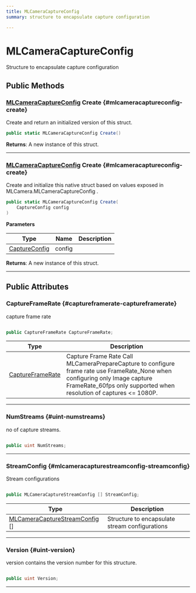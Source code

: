 ```yaml
---
title: MLCameraCaptureConfig
summary: structure to encapsulate capture configuration 

---
```


# MLCameraCaptureConfig




Structure to encapsulate capture configuration   





## Public Methods

### [MLCameraCaptureConfig](/versioned_docs/version-03-Jan-2023/unity-api/api/UnityEngine.XR.MagicLeap/MLCamera/NativeBindings/UnityEngine.XR.MagicLeap.MLCamera.NativeBindings.MLCameraCaptureConfig.md) Create {#mlcameracaptureconfig-create}

Create and return an initialized version of this struct. 

```csharp
public static MLCameraCaptureConfig Create()
```






**Returns**: A new instance of this struct.



-----------

### [MLCameraCaptureConfig](/versioned_docs/version-03-Jan-2023/unity-api/api/UnityEngine.XR.MagicLeap/MLCamera/NativeBindings/UnityEngine.XR.MagicLeap.MLCamera.NativeBindings.MLCameraCaptureConfig.md) Create {#mlcameracaptureconfig-create}

Create and initialize this native struct based on values exposed in MLCamera.MLCameraCaptureConfig   . 

```csharp
public static MLCameraCaptureConfig Create(
    CaptureConfig config
)
```


**Parameters**

| Type | Name  | Description  | 
|--|--|--|
| [CaptureConfig](/versioned_docs/version-03-Jan-2023/unity-api/api/UnityEngine.XR.MagicLeap/MLCamera/UnityEngine.XR.MagicLeap.MLCamera.CaptureConfig.md) |config||






**Returns**: A new instance of this struct.



-----------

## Public Attributes

### CaptureFrameRate {#captureframerate-captureframerate}

capture frame rate 

```csharp

public CaptureFrameRate CaptureFrameRate;

```

| Type | Description  | 
|--|--|
| [CaptureFrameRate](/versioned_docs/version-03-Jan-2023/unity-api/api/UnityEngine.XR.MagicLeap/MLCamera/UnityEngine.XR.MagicLeap.MLCamera.md#enums-captureframerate) | Capture Frame Rate Call MLCameraPrepareCapture to configure frame rate use FrameRate&#95;None when configuring only Image capture FrameRate&#95;60fps only supported when resolution of captures &lt;= 1080P.  |





-----------

### NumStreams {#uint-numstreams}

no of capture streams. 

```csharp

public uint NumStreams;

```






-----------

### StreamConfig {#mlcameracapturestreamconfig-streamconfig}

Stream configurations 

```csharp

public MLCameraCaptureStreamConfig [] StreamConfig;

```

| Type | Description  | 
|--|--|
| [MLCameraCaptureStreamConfig](/versioned_docs/version-03-Jan-2023/unity-api/api/UnityEngine.XR.MagicLeap/MLCamera/NativeBindings/UnityEngine.XR.MagicLeap.MLCamera.NativeBindings.MLCameraCaptureStreamConfig.md) [] | Structure to encapsulate stream configurations  |





-----------

### Version {#uint-version}

version contains the version number for this structure. 

```csharp

public uint Version;

```






-----------

